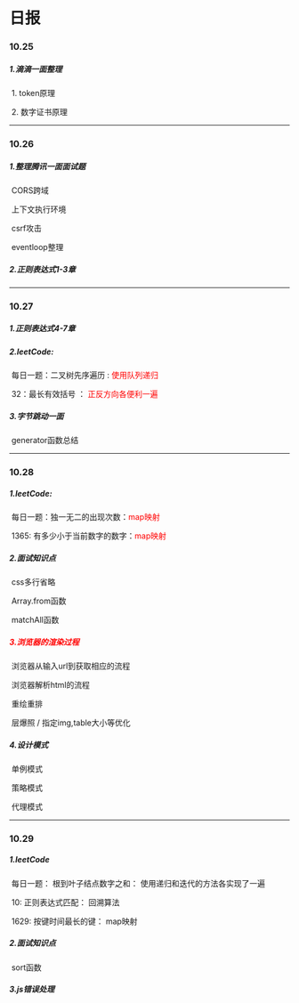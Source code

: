 # 日报

### 10.25

##### 1.滴滴一面整理

​	1. token原理

​	2. 数字证书原理

---



### 10.26

##### 1.整理腾讯一面面试题

​	CORS跨域

​	上下文执行环境

​	csrf攻击

​	eventloop整理	

##### 2.正则表达式1-3章

---

### 10.27

##### 1.正则表达式4-7章

##### 2.leetCode:

​	每日一题：二叉树先序遍历 : <font color='red'>使用队列递归</font>

​	32：最长有效括号 ： <font color='red'>正反方向各便利一遍</font>

##### 3.字节跳动一面

​	generator函数总结

---

### 10.28

##### 1.leetCode:

​	每日一题：独一无二的出现次数：<font color='red'>map映射</font>

​	1365: 有多少小于当前数字的数字：<font color='red'>map映射</font>

##### 2.面试知识点

​	css多行省略

​	Array.from函数

​	matchAll函数

##### <font color='red'>3.浏览器的渲染过程</font>

​	浏览器从输入url到获取相应的流程

​	浏览器解析html的流程

​	重绘重排

​	层爆照 / 指定img,table大小等优化

##### 4.设计模式

​	单例模式

​	策略模式

​	代理模式

---

### 10.29

##### 1.leetCode

​	每日一题： 根到叶子结点数字之和： 使用递归和迭代的方法各实现了一遍

​	10: 正则表达式匹配： 回溯算法

​	1629: 按键时间最长的键： map映射

##### 2.面试知识点

​	sort函数

##### 3.js错误处理

